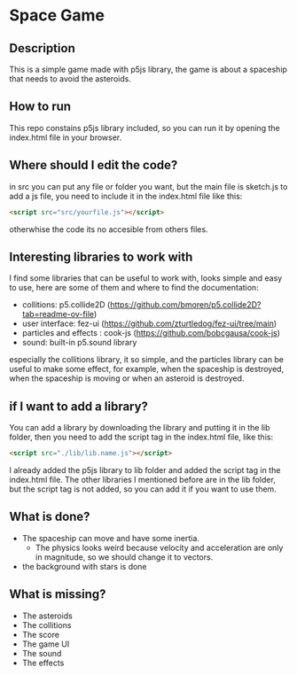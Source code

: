 # Space Game

## Description
This is a simple game made with p5js library, the game is about a spaceship that needs to avoid the asteroids.

## How to run
This repo constains p5js library included, so you can run it by opening the index.html file in your browser.

## Where should I edit the code?
in src you can put any file or folder you want, but the main file is sketch.js
to add a js file, you need to include it in the index.html file like this:
```html
<script src="src/yourfile.js"></script>
```
otherwhise the code its no accesible from others files.

## Interesting libraries to work with
I find some libraries that can be useful to work with, looks simple and easy to use, here are some of them and where to find the documentation:
-  collitions: p5.collide2D (https://github.com/bmoren/p5.collide2D?tab=readme-ov-file) 
- user interface: fez-ui (https://github.com/zturtledog/fez-ui/tree/main)
- particles and effects : cook-js (https://github.com/bobcgausa/cook-js)
- sound: built-in p5.sound library

especially the collitions library, it so simple, and the particles library can be useful to make some effect, for example, when the spaceship is destroyed, when the spaceship is moving or when an asteroid is destroyed.

## if I want to add a library?
You can add a library by downloading the library and putting it in the lib folder, then you need to add the script tag in the index.html file, like this:
```html
<script src="./lib/lib.name.js"></script>
```
I already added the p5js library to lib folder and added the script tag in the index.html file. The other libraries I mentioned before are in the lib folder, but the script tag is not added, so you can add it if you want to use them.
## What is done?
- The spaceship can move and have some inertia.
  - The physics looks weird because velocity and acceleration are only in magnitude, so we should change it to vectors.
- the background with stars is done
## What is missing?
- The asteroids
- The collitions
- The score
- The game UI
- The sound
- The effects
